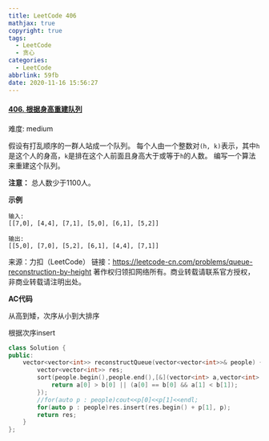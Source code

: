 ```yaml
---
title: LeetCode 406
mathjax: true
copyright: true
tags:
  - LeetCode
  - 贪心
categories:
  - LeetCode
abbrlink: 59fb
date: 2020-11-16 15:56:27
---
```


#### [406. 根据身高重建队列](https://leetcode-cn.com/problems/queue-reconstruction-by-height/)

难度: medium

假设有打乱顺序的一群人站成一个队列。 每个人由一个整数对`(h, k)`表示，其中`h`是这个人的身高，`k`是排在这个人前面且身高大于或等于`h`的人数。 编写一个算法来重建这个队列。

**注意：**
总人数少于1100人。

**示例**

```
输入:
[[7,0], [4,4], [7,1], [5,0], [6,1], [5,2]]

输出:
[[5,0], [7,0], [5,2], [6,1], [4,4], [7,1]]
```

<!--more-->

来源：力扣（LeetCode）
链接：https://leetcode-cn.com/problems/queue-reconstruction-by-height
著作权归领扣网络所有。商业转载请联系官方授权，非商业转载请注明出处。

**AC代码**

从高到矮，次序从小到大排序

根据次序insert

```c++
class Solution {
public:
    vector<vector<int>> reconstructQueue(vector<vector<int>>& people) {
        vector<vector<int>> res;
        sort(people.begin(),people.end(),[&](vector<int> a,vector<int> b){
            return a[0] > b[0] || (a[0] == b[0] && a[1] < b[1]);
        });
        //for(auto p : people)cout<<p[0]<<p[1]<<endl;
        for(auto p : people)res.insert(res.begin() + p[1], p);
        return res;
    }
};
```

